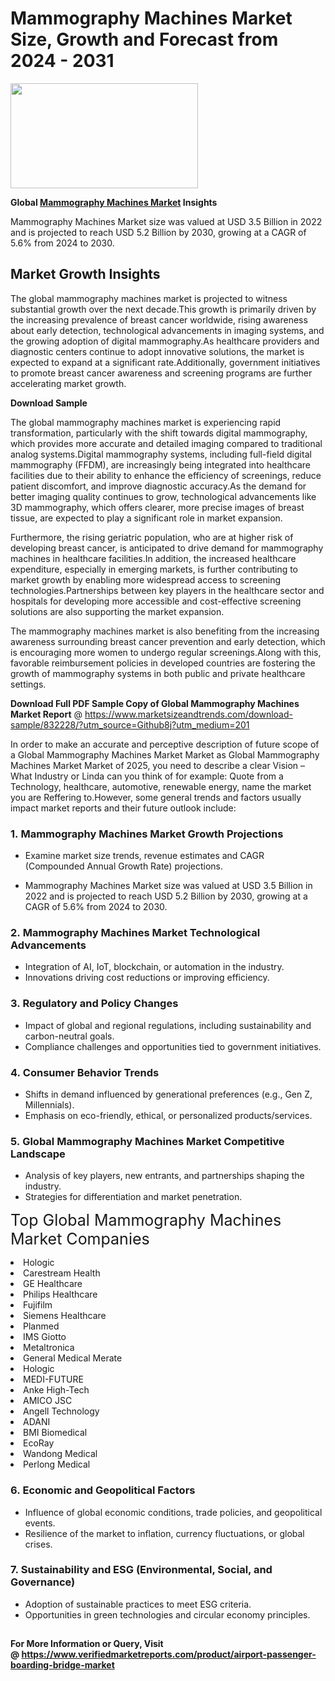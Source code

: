 <H1>Mammography Machines Market Size, Growth and Forecast from 2024 - 2031</H1><img class="aligncenter size-medium wp-image-584254" src="https://thirdeyenews.in/wp-content/uploads/2024/09/Global-Market-Research-300x168.jpeg" alt="" width="300" height="168" /><p><strong>Global&nbsp;<a href="https://www.marketsizeandtrends.com/download-sample/832228/?utm_source=Github8j?utm_medium=201">Mammography Machines Market</a> Insights</strong></p><p>Mammography Machines Market size was valued at USD 3.5 Billion in 2022 and is projected to reach USD 5.2 Billion by 2030, growing at a CAGR of 5.6% from 2024 to 2030.</p><p><h2>Market Growth Insights</h2> <p>The global mammography machines market is projected to witness substantial growth over the next decade.This growth is primarily driven by the increasing prevalence of breast cancer worldwide, rising awareness about early detection, technological advancements in imaging systems, and the growing adoption of digital mammography.As healthcare providers and diagnostic centers continue to adopt innovative solutions, the market is expected to expand at a significant rate.Additionally, government initiatives to promote breast cancer awareness and screening programs are further accelerating market growth.</p> <p><strong>Download Sample</strong></p> <p>The global mammography machines market is experiencing rapid transformation, particularly with the shift towards digital mammography, which provides more accurate and detailed imaging compared to traditional analog systems.Digital mammography systems, including full-field digital mammography (FFDM), are increasingly being integrated into healthcare facilities due to their ability to enhance the efficiency of screenings, reduce patient discomfort, and improve diagnostic accuracy.As the demand for better imaging quality continues to grow, technological advancements like 3D mammography, which offers clearer, more precise images of breast tissue, are expected to play a significant role in market expansion.</p> <p>Furthermore, the rising geriatric population, who are at higher risk of developing breast cancer, is anticipated to drive demand for mammography machines in healthcare facilities.In addition, the increased healthcare expenditure, especially in emerging markets, is further contributing to market growth by enabling more widespread access to screening technologies.Partnerships between key players in the healthcare sector and hospitals for developing more accessible and cost-effective screening solutions are also supporting the market expansion.</p> <p>The mammography machines market is also benefiting from the increasing awareness surrounding breast cancer prevention and early detection, which is encouraging more women to undergo regular screenings.Along with this, favorable reimbursement policies in developed countries are fostering the growth of mammography systems in both public and private healthcare settings.</p> <p><span class=""><strong>Download Full PDF Sample Copy of Global Mammography Machines Market Report</strong> @ <a href="https://www.marketsizeandtrends.com/download-sample/832228/?utm_source=Github8j?utm_medium=201" target="_blank">https://www.marketsizeandtrends.com/download-sample/832228/?utm_source=Github8j?utm_medium=201</a></span></p><p>In order to make an accurate and perceptive description of future scope of a Global&nbsp;Mammography Machines Market Market as Global&nbsp;Mammography Machines Market Market of 2025, you need to describe a clear Vision &ndash; What Industry or Linda can you think of for example: Quote from a Technology, healthcare, automotive, renewable energy, name the market you are Reffering to.However, some general trends and factors usually impact market reports and their future outlook include:</p><h3>1.&nbsp;<strong>Mammography Machines Market Growth Projections</strong></h3><ul><li>Examine market size trends, revenue estimates and CAGR (Compounded Annual Growth Rate) projections.</li><li><p>Mammography Machines Market size was valued at USD 3.5 Billion in 2022 and is projected to reach USD 5.2 Billion by 2030, growing at a CAGR of 5.6% from 2024 to 2030.</p></li></ul><h3>2.&nbsp;<strong>Mammography Machines Market Technological Advancements</strong></h3><ul><li>Integration of AI, IoT, blockchain, or automation in the industry.</li><li>Innovations driving cost reductions or improving efficiency.</li></ul><h3>3.&nbsp;<strong>Regulatory and Policy Changes</strong></h3><ul><li>Impact of global and regional regulations, including sustainability and carbon-neutral goals.</li><li>Compliance challenges and opportunities tied to government initiatives.</li></ul><h3>4.&nbsp;<strong>Consumer Behavior Trends</strong></h3><ul><li>Shifts in demand influenced by generational preferences (e.g., Gen Z, Millennials).</li><li>Emphasis on eco-friendly, ethical, or personalized products/services.</li></ul><h3>5.&nbsp;<strong>Global Mammography Machines Market Competitive Landscape</strong></h3><ul><li>Analysis of key players, new entrants, and partnerships shaping the industry.</li><li>Strategies for differentiation and market penetration.</li></ul><p data-pm-slice="1 1 []"><span style="color: inherit; font-family: inherit; font-size: 25px;">Top Global Mammography Machines Market Companies</span></p><div class="" data-test-id=""><p><li>Hologic</li><li> Carestream Health</li><li> GE Healthcare</li><li> Philips Healthcare</li><li> Fujifilm</li><li> Siemens Healthcare</li><li> Planmed</li><li> IMS Giotto</li><li> Metaltronica</li><li> General Medical Merate</li><li> Hologic</li><li> MEDI-FUTURE</li><li> Anke High-Tech</li><li> AMICO JSC</li><li> Angell Technology</li><li> ADANI</li><li> BMI Biomedical</li><li> EcoRay</li><li> Wandong Medical</li><li> Perlong Medical</li></p></div><h3>6.&nbsp;<strong>Economic and Geopolitical Factors</strong></h3><ul><li>Influence of global economic conditions, trade policies, and geopolitical events.</li><li>Resilience of the market to inflation, currency fluctuations, or global crises.</li></ul><h3>7.&nbsp;<strong>Sustainability and ESG (Environmental, Social, and Governance)</strong></h3><ul><li>Adoption of sustainable practices to meet ESG criteria.</li><li>Opportunities in green technologies and circular economy principles.</li></ul><h2><strong style="font-size: 14px;">For More Information or Query, Visit @&nbsp;</strong><a style="background-color: #ffffff; font-size: 14px;" href="https://www.marketsizeandtrends.com/report/mammography-machines-market/" target="_blank">https://www.verifiedmarketreports.com/product/airport-passenger-boarding-bridge-market</a></h2>
